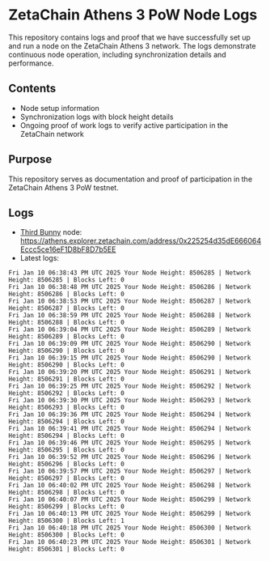# ZetaChain Athens 3 PoW Node Logs
This repository contains logs and proof that we have successfully set up and run a node on the ZetaChain Athens 3 network. The logs demonstrate continuous node operation, including synchronization details and performance.

## Contents
- Node setup information
- Synchronization logs with block height details
- Ongoing proof of work logs to verify active participation in the ZetaChain network

## Purpose
This repository serves as documentation and proof of participation in the ZetaChain Athens 3 PoW testnet.

## Logs

- [Third Bunny](https://thirdbunny.xyz/) node: https://athens.explorer.zetachain.com/address/0x225254d35dE666064Eccc5ce16eF1D8bF8D7b5EE
- Latest logs:
```
Fri Jan 10 06:38:43 PM UTC 2025 Your Node Height: 8506285 | Network Height: 8506285 | Blocks Left: 0
Fri Jan 10 06:38:48 PM UTC 2025 Your Node Height: 8506286 | Network Height: 8506286 | Blocks Left: 0
Fri Jan 10 06:38:53 PM UTC 2025 Your Node Height: 8506287 | Network Height: 8506287 | Blocks Left: 0
Fri Jan 10 06:38:59 PM UTC 2025 Your Node Height: 8506288 | Network Height: 8506288 | Blocks Left: 0
Fri Jan 10 06:39:04 PM UTC 2025 Your Node Height: 8506289 | Network Height: 8506289 | Blocks Left: 0
Fri Jan 10 06:39:09 PM UTC 2025 Your Node Height: 8506290 | Network Height: 8506290 | Blocks Left: 0
Fri Jan 10 06:39:15 PM UTC 2025 Your Node Height: 8506290 | Network Height: 8506290 | Blocks Left: 0
Fri Jan 10 06:39:20 PM UTC 2025 Your Node Height: 8506291 | Network Height: 8506291 | Blocks Left: 0
Fri Jan 10 06:39:25 PM UTC 2025 Your Node Height: 8506292 | Network Height: 8506292 | Blocks Left: 0
Fri Jan 10 06:39:30 PM UTC 2025 Your Node Height: 8506293 | Network Height: 8506293 | Blocks Left: 0
Fri Jan 10 06:39:36 PM UTC 2025 Your Node Height: 8506294 | Network Height: 8506294 | Blocks Left: 0
Fri Jan 10 06:39:41 PM UTC 2025 Your Node Height: 8506294 | Network Height: 8506294 | Blocks Left: 0
Fri Jan 10 06:39:46 PM UTC 2025 Your Node Height: 8506295 | Network Height: 8506295 | Blocks Left: 0
Fri Jan 10 06:39:52 PM UTC 2025 Your Node Height: 8506296 | Network Height: 8506296 | Blocks Left: 0
Fri Jan 10 06:39:57 PM UTC 2025 Your Node Height: 8506297 | Network Height: 8506297 | Blocks Left: 0
Fri Jan 10 06:40:02 PM UTC 2025 Your Node Height: 8506298 | Network Height: 8506298 | Blocks Left: 0
Fri Jan 10 06:40:07 PM UTC 2025 Your Node Height: 8506299 | Network Height: 8506299 | Blocks Left: 0
Fri Jan 10 06:40:13 PM UTC 2025 Your Node Height: 8506299 | Network Height: 8506300 | Blocks Left: 1
Fri Jan 10 06:40:18 PM UTC 2025 Your Node Height: 8506300 | Network Height: 8506300 | Blocks Left: 0
Fri Jan 10 06:40:23 PM UTC 2025 Your Node Height: 8506301 | Network Height: 8506301 | Blocks Left: 0
```
